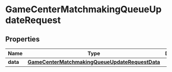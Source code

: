 

# GameCenterMatchmakingQueueUpdateRequest


## Properties

| Name | Type | Description | Notes |
|------------ | ------------- | ------------- | -------------|
|**data** | [**GameCenterMatchmakingQueueUpdateRequestData**](GameCenterMatchmakingQueueUpdateRequestData.md) |  |  |



